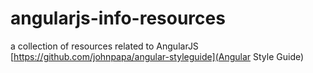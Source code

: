 # angularjs-info-resources
a collection of resources related to AngularJS
[https://github.com/johnpapa/angular-styleguide](Angular Style Guide)

